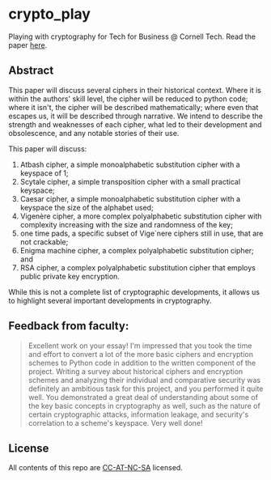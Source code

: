 # crypto_play
Playing with cryptography for Tech for Business @ Cornell Tech. 
Read the paper [here](https://github.com/oatsandsugar/crypto_play/blob/master/stroll-history-encryption.pdf).

## Abstract
This paper will discuss several ciphers in their historical context. Where it is within the authors' skill level, the cipher will be reduced to python code; where it isn't, the cipher will be described mathematically; where even that escapes us, it will be described through narrative. We intend to describe the strength and weaknesses of each cipher, what led to their development and obsolescence, and any notable stories of their use. 

This paper will discuss:

1. Atbash cipher, a simple monoalphabetic substitution cipher with a keyspace of 1;
2. Scytale cipher, a simple transposition cipher with a small practical keyspace;
3. Caesar cipher, a simple monoalphabetic substitution cipher with a keyspace the size of the alphabet used;
4. Vigenère cipher, a more complex polyalphabetic substitution cipher with complexity increasing with the size and randomness of the key;
5. one time pads, a specific subset of Vige\`nere ciphers still in use, that are not crackable;
6. Enigma machine cipher, a complex polyalphabetic substitution cipher; and
7. RSA cipher, a complex polyalphabetic substitution cipher that employs public private key encryption.

While this is not a complete list of cryptographic developments, it allows us to highlight several important developments in cryptography.

## Feedback from faculty:
>Excellent work on your essay! I'm impressed that you took the time and effort to convert a lot of the more basic ciphers and encryption schemes to Python code in addition to the written component of the project. Writing a survey about historical ciphers and encryption schemes and analyzing their individual and comparative security was definitely an ambitious task for this project, and you performed it quite well. You demonstrated a great deal of understanding about some of the key basic concepts in cryptography as well, such as the nature of certain cryptographic attacks, information leakage, and security's correlation to a scheme's keyspace. Very well done!

## License
All contents of this repo are [CC-AT-NC-SA](https://creativecommons.org/licenses/by-nc-sa/2.0/) licensed.

